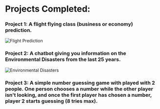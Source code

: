 # Projects Completed:
### Project 1: A flight flying class (business or economy) prediction.
![Flight Prediction](https://github.com/teachtechdev/teachtech-founding-cohort-2025/blob/main/student-projects/Kedar_Shankarram/project1.png)
### Project 2: A chatbot giving you information on the Environmental Disasters from the last 25 years.

![Environmental Disasters](https://github.com/teachtechdev/teachtech-founding-cohort-2025/blob/main/student-projects/Kedar_Shankarram/Kedarproject2.gif)

### Project 3: A simple number guessing game with played with 2 people. One person chooses a number while the other player isn't looking, and once the first player has chosen a number, player 2 starts guessing (8 tries max).
